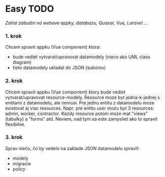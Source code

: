 # Easy TODO

*Zatial zabudni na webove appky, databazu, Quasar, Vue, Laravel ...*

### 1. krok

Chcem spravit appku (Vue component) ktora:

- bude vediet vytvarat/upravovat datamodely (nieco ako UML class diagram)
- tieto datamodely ukladat do JSON (suborov)

### 2. krok

Chcem spravit appku (Vue component) ktory bude vediet vytvarat/upravovat resource-modely. Resource moze byt
jedna-k-jednej s entitami z datamodelu, ale nemusi. Pre jednu entitu z datamodelu moze existovat aj viac resources.
Napr. pre entitu user mozu byt 3 resources: admin, worker, contractor. Kazdy resource potom moze mat "views" (tabulky)
a "forms" atd. Neviem, nad tym sa este zamysliet ako to spravit flexibilne.

### 3. krok

Sprav niečo, čo by vedelo na zaklade JSON datamodelu spraviť:

- modely
- migracie
- policy 
